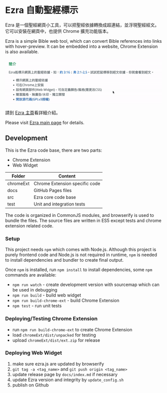 # Ezra 自動聖經標示

Ezra 是一個聖經網頁小工具，可以把聖經依據轉換成超連結，並浮現聖經經文。
它可以安裝在網頁中，也提供 Chrome 擴充功能版本。

Ezra is a simple Bible web tool, which can convert Bible references into links with hover-preview. 
It can be embedded into a website, Chrome Extension is also available.

![Demo](demo.gif)

請到 [Ezra 主頁](https://kenhung.github.io/Ezra/)看詳細介紹。

Please visit [Ezra main page](https://kenhung.github.io/Ezra/) for details.

## Development

This is the Ezra code base, there are two parts:

* Chrome Extension
* Web Widget

| Folder    | Content                         |
| --------- | ------------------------------- |
| chromeExt | Chrome Extension specific code  |
| docs      | GitHub Pages files              |
| src       | Ezra core code base             |
| test      | Unit and integration tests      |

The code is organized in CommonJS modules, and browserify is used to bundle the files.
The source files are written in ES5 except tests and chrome extension related code.

### Setup

This project needs `npm` which comes with Node.js. 
Although this project is purely frontend code and Node.js is not required in runtime, 
`npm` is needed to install dependencies and bundler to create final output.

Once `npm` is installed, run `npm install` to install dependencies, 
some `npm` commands are available:
* `npm run watch` - create development version with sourcemap which can be used in debugging
* `npm run build` - build web widget
* `npm run build-chrome-ext` - build Chrome Extension
* `npm test` - run unit tests

### Deploying/Testing Chrome Extension

* run `npm run build-chrome-ext` to create Chrome Extension
* load `chromeExt/dist/unpacked` for testing
* upload `chromeExt/dist/ext.zip` for release

### Deploying Web Widget

1. make sure ezra.js are updated by browserify
2. `git tag -a <tag_name>` and `git push origin <tag_name>`
3. update release page by `docs/index.md` if necessary
4. update Ezra version and integrity by `update_config.sh`
5. publish on Github